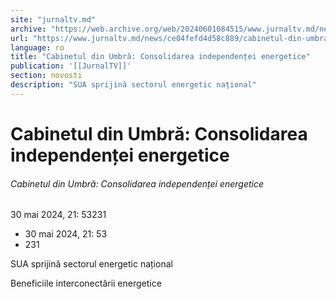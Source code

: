 ```yaml
---
site: "jurnaltv.md"
archive: "https://web.archive.org/web/20240601084515/www.jurnaltv.md/news/ce04fefd4d58c889/cabinetul-din-umbra-consolidarea-independentei-energetice.html"
url: "https://www.jurnaltv.md/news/ce04fefd4d58c889/cabinetul-din-umbra-consolidarea-independentei-energetice.html"
language: ro
title: "Cabinetul din Umbră: Consolidarea independenței energetice"
publication: '[[JurnalTV]]'
section: novosti
description: "SUA sprijină sectorul energetic național"
---
```


# Cabinetul din Umbră: Consolidarea independenței energetice

###### Cabinetul din Umbră: Consolidarea independenței energetice

30 mai 2024, 21: 53231

- 30 mai 2024, 21: 53
- 231

SUA sprijină sectorul energetic național

Beneficiile interconectării energetice